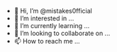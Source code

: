 - 👋 Hi, I’m @mistakes0fficial
- 👀 I’m interested in ...
- 🌱 I’m currently learning ...
- 💞️ I’m looking to collaborate on ...
- 📫 How to reach me ...

<!---
mistakes0fficial/mistakes0fficial is a ✨ special ✨ repository because its `README.md` (this file) appears on your GitHub profile.
You can click the Preview link to take a look at your changes.
--->
